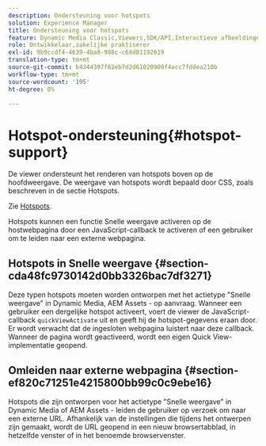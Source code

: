 ```yaml
---
description: Ondersteuning voor hotspots
solution: Experience Manager
title: Ondersteuning voor hotspots
feature: Dynamic Media Classic,Viewers,SDK/API,Interactieve afbeeldingen
role: Ontwikkelaar,zakelijke praktiserer
exl-id: 9b9ccdf4-4639-4ba8-988c-c68d81192619
translation-type: tm+mt
source-git-commit: b4344397f82eb7d2d61020909f4acc7fddea210b
workflow-type: tm+mt
source-wordcount: '195'
ht-degree: 0%

---
```


# Hotspot-ondersteuning{#hotspot-support}

De viewer ondersteunt het renderen van hotspots boven op de hoofdweergave. De weergave van hotspots wordt bepaald door CSS, zoals beschreven in de sectie Hotspots.

Zie [Hotspots](../../c-html5-aem-asset-viewers/c-html5-aem-interactive-images/c-html5-aem-interactive-image-customizingviewer/r-html5-aem-int-image-customize-hotspots.md#reference-2ac3cc414ef2467390bf53145f1d8d74).

Hotspots kunnen een functie Snelle weergave activeren op de hostwebpagina door een JavaScript-callback te activeren of een gebruiker om te leiden naar een externe webpagina.

## Hotspots in Snelle weergave {#section-cda48fc9730142d0bb3326bac7df3271}

Deze typen hotspots moeten worden ontworpen met het actietype &quot;Snelle weergave&quot; in Dynamic Media, AEM Assets - op aanvraag. Wanneer een gebruiker een dergelijke hotspot activeert, voert de viewer de JavaScript-callback `quickViewActivate` uit en geeft hij de hotspot-gegevens eraan door. Er wordt verwacht dat de ingesloten webpagina luistert naar deze callback. Wanneer de pagina wordt geactiveerd, wordt een eigen Quick View-implementatie geopend.

## Omleiden naar externe webpagina {#section-ef820c71251e4215800bb99c0c9ebe16}

Hotspots die zijn ontworpen voor het actietype &quot;Snelle weergave&quot; in Dynamic Media of AEM Assets - leiden de gebruiker op verzoek om naar een externe URL. Afhankelijk van de instellingen die tijdens het ontwerpen zijn gemaakt, wordt de URL geopend in een nieuw browsertabblad, in hetzelfde venster of in het benoemde browservenster.
